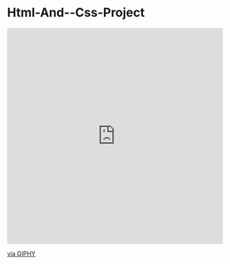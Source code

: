 # Html-And--Css-Project
<div style="width:100%;height:0;padding-bottom:100%;position:relative;"><iframe src="https://giphy.com/embed/9AxW1vJUB9GZnh9Zdr" width="100%" height="100%" style="position:absolute" frameBorder="0" class="giphy-embed" allowFullScreen></iframe></div><p><a href="https://giphy.com/gifs/9AxW1vJUB9GZnh9Zdr">via GIPHY</a></p>
